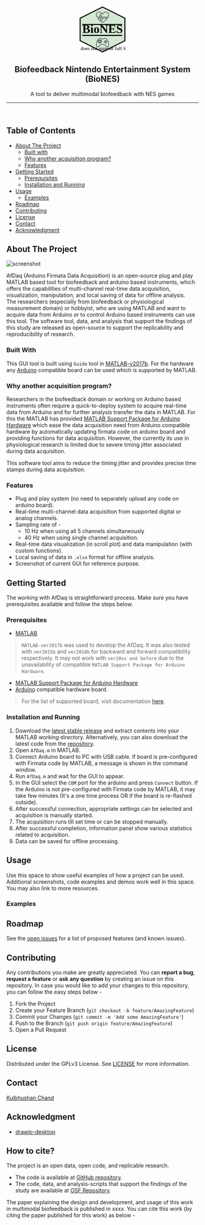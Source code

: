 <!-- PROJECT LOGO -->
<br />
<p align="center">
  <a href="https://github.com/kulbhushanchand/BioNES">
    <img src="docs/assets/images/logo.svg" alt="Logo" width="120" height="120">
  </a>
  <h2 align="center">Biofeedback Nintendo Entertainment System (BioNES)</h2>
  <p align="center">
    A tool to deliver multimodal biofeedback with NES games   
  </p>
</p>

---
<br />

## Table of Contents

- [About The Project](#about-the-project)
  - [Built with](#built-with)
  - [Why another acquisition program?](#why-another-acquisition-program)
  - [Features](#features)
- [Getting Started](#getting-started)
  - [Prerequisites](#prerequisites)
  - [Installation and Running](#installation-and-running)
- [Usage](#usage)
  - [Examples](#examples)
- [Roadmap](#roadmap)
- [Contributing](#contributing)
- [License](#license)
- [Contact](#contact)
- [Acknowledgment](#acknowledgment)

## About The Project

![screenshot](docs/assets/images/screenshot1.jpg)

AfDaq (Arduino Firmata Data Acquisition) is an open-source plug and play MATLAB based tool for biofeedback and arduino based instruments, which offers the capabilities of multi-channel real-time data acquisition, visualization, manipulation, and local saving of data for offline analysis.  
The researchers (especially from biofeedback or physiological measurement domain) or hobbyist, who are using MATLAB and want to acquire data from Arduino or to control Arduino based instruments can use this tool. The software tool, data, and analysis that support the findings of this study are released as open-source to support the replicability and reproducibility of research.

### Built With

This GUI tool is built using `Guide` tool in [MATLAB-v2017b](https://in.mathworks.com/products/matlab.html). For the hardware any [Arduino](https://www.arduino.cc/) compatible board can be used which is supported by MATLAB.

### Why another acquisition program?

Researchers in the biofeedback domain or working on Arduino based instruments often require a quick-to-deploy system to acquire real-time data from Arduino and for further analysis transfer the data in MATLAB. For this the MATLAB has provided [MATLAB Support Package for Arduino Hardware](https://in.mathworks.com/help/supportpkg/arduinoio/) which ease the data acquisition need from Arduino compatible hardware by automatically updating firmata code on arduino board and providing functions for data acquisition. However, the currently its use in physiological research is limited due to severe timing jitter associated during data acquisition. 

This software tool aims to reduce the timing jitter and provides precise time stamps during data acquisition.

### Features

- Plug and play system (no need to separately upload any code on arduino board).
- Real-time multi-channel data acquisition from supported digital or analog channels.
- Sampling rate of - 
  - 10 Hz when using all 5 channels simultaneously
  - 40 Hz when using single channel acquisition.
- Real-time data visualization (in scroll plot) and data manipulation (with custom functions).
- Local saving of data in `.xlsx` format for offline analysis.
- Screenshot of current GUI for reference purpose.


<!-- GETTING STARTED -->
## Getting Started

The working with AfDaq is straightforward process. Make sure you have prerequisites available and follow the steps below.

### Prerequisites

- [MATLAB]() 
>`MATLAB-ver2017b` was used to develop the AfDaq. It was also tested with `ver2015b` and `ver2018b` for backward and forward compatibility respectively. It may not work with `ver20xx and before` due to the unavailability of compatible `MATLAB Support Package for Arduino Hardware`. 
- [MATLAB Support Package for Arduino Hardware]()
- [Arduino](https://www.arduino.cc/) compatible hardware board. 
>For the list of supported board, visit documentation [here]().

### Installation and Running

1. Download the [latest stable release]() and extract contents into your MATLAB working directory. Alternatively, you can also download the latest code from the [repository]().
2. Open `AfDaq.m` in MATLAB.
3. Connect Arduino board to PC with USB cable. If board is pre-configured with Firmata code by MATLAB, a message is shown in the command window.
4. Run `AfDaq.m` and wait for the GUI to appear.
5. In the GUI select the `COM` port for the arduino and press `Connect` button. If the Arduino is not pre-configured with Firmata code by MATLAB, it may take few minutes (It's a one time process OR if the board is re-flashed outside).
6. After successful connection, appropriate settings can be selected and acquisition is manually started.
7. The acquisition runs till set time or can be stopped manually.
8. After successful completion, information panel show various statistics related to acquisition.
9. Data can be saved for offline processing.


<!-- USAGE EXAMPLES -->
## Usage

Use this space to show useful examples of how a project can be used. Additional screenshots, code examples and demos work well in this space. You may also link to more resources.

### Examples





<!-- ROADMAP -->
## Roadmap

See the [open issues](https://github.com/kulbhushanchand/AfDaq/issues) for a list of proposed features (and known issues).


<!-- CONTRIBUTING -->
## Contributing

Any contributions you make are greatly appreciated. You can **report a bug**, **request a feature** or **ask any question** by creating an issue on this repository. In case you would like to add your changes to this repository, you can follow the easy steps below -

1. Fork the Project
2. Create your Feature Branch (`git checkout -b feature/AmazingFeature`)
3. Commit your Changes (`git commit -m 'Add some AmazingFeature'`)
4. Push to the Branch (`git push origin feature/AmazingFeature`)
5. Open a Pull Request


<!-- LICENSE -->
## License

Distributed under the GPLv3 License. See [LICENSE](https://github.com/kulbhushanchand/AfDaq/blob/master/LICENSE) for more information.


<!-- CONTACT -->
## Contact

[Kulbhushan Chand](https://kulbhushanchand.github.io/about/)


<!-- ACKNOWLEDGMENTS -->
## Acknowledgment

- [drawio-desktop](https://github.com/jgraph/drawio-desktop)


## How to cite?

The project is an open data, open code, and replicable research.  
- The code is available at [GitHub repository](https://github.com/kulbhushanchand/AfDaq).  
- The code, data, and analysis-scripts that support the findings of the study are available at [OSF Repository](https://doi.org/10.17605/OSF.IO/VCTJM).

The paper explaining the design and development, and usage of this work in multimodal biofeedback is published in xxxx. You can cite this work (by citing the paper published for this work) as below -

